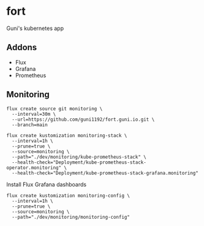 # fort

Guni's kubernetes app

## Addons

- Flux
- Grafana
- Prometheus

## Monitoring

```
flux create source git monitoring \
  --interval=30m \
  --url=https://github.com/guni1192/fort.guni.io.git \
  --branch=main
```

```
flux create kustomization monitoring-stack \
  --interval=1h \
  --prune=true \
  --source=monitoring \
  --path="./dev/monitoring/kube-prometheus-stack" \
  --health-check="Deployment/kube-prometheus-stack-operator.monitoring" \
  --health-check="Deployment/kube-prometheus-stack-grafana.monitoring"
```

Install Flux Grafana dashboards

```
flux create kustomization monitoring-config \
  --interval=1h \
  --prune=true \
  --source=monitoring \
  --path="./dev/monitoring/monitoring-config"
```

